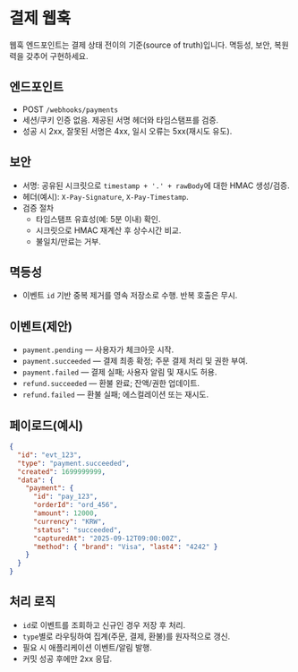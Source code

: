 # 결제 웹훅

웹훅 엔드포인트는 결제 상태 전이의 기준(source of truth)입니다. 멱등성, 보안, 복원력을 갖추어 구현하세요.

## 엔드포인트
- POST `/webhooks/payments`
- 세션/쿠키 인증 없음. 제공된 서명 헤더와 타임스탬프를 검증.
- 성공 시 2xx, 잘못된 서명은 4xx, 일시 오류는 5xx(재시도 유도).

## 보안
- 서명: 공유된 시크릿으로 `timestamp + '.' + rawBody`에 대한 HMAC 생성/검증.
- 헤더(예시): `X-Pay-Signature`, `X-Pay-Timestamp`.
- 검증 절차
  - 타임스탬프 유효성(예: 5분 이내) 확인.
  - 시크릿으로 HMAC 재계산 후 상수시간 비교.
  - 불일치/만료는 거부.

## 멱등성
- 이벤트 `id` 기반 중복 제거를 영속 저장소로 수행. 반복 호출은 무시.

## 이벤트(제안)
- `payment.pending` — 사용자가 체크아웃 시작.
- `payment.succeeded` — 결제 최종 확정; 주문 결제 처리 및 권한 부여.
- `payment.failed` — 결제 실패; 사용자 알림 및 재시도 허용.
- `refund.succeeded` — 환불 완료; 잔액/권한 업데이트.
- `refund.failed` — 환불 실패; 에스컬레이션 또는 재시도.

## 페이로드(예시)
```json
{
  "id": "evt_123",
  "type": "payment.succeeded",
  "created": 1699999999,
  "data": {
    "payment": {
      "id": "pay_123",
      "orderId": "ord_456",
      "amount": 12000,
      "currency": "KRW",
      "status": "succeeded",
      "capturedAt": "2025-09-12T09:00:00Z",
      "method": { "brand": "Visa", "last4": "4242" }
    }
  }
}
```

## 처리 로직
- `id`로 이벤트를 조회하고 신규인 경우 저장 후 처리.
- `type`별로 라우팅하여 집계(주문, 결제, 환불)를 원자적으로 갱신.
- 필요 시 애플리케이션 이벤트/알림 발행.
- 커밋 성공 후에만 2xx 응답.
